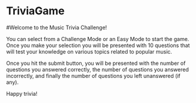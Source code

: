 # TriviaGame

#Welcome to the Music Trivia Challenge!

You can select from a Challenge Mode or an Easy Mode to start the game. Once you make your selection you will be presented with 10 questions that will test your knowledge on various topics related to popular music.

Once you hit the submit button, you will be presented with the number of questions you answered correctly, the number of questions you answered incorrectly, and finally the number of questions you left unanswered (if any).

Happy trivia!